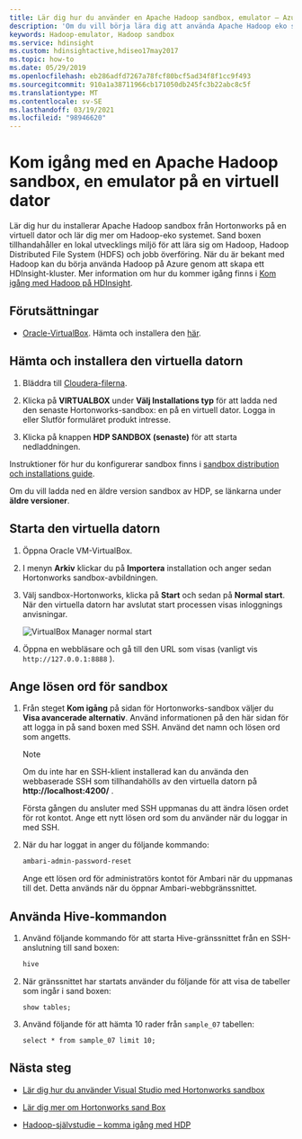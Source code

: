 ```yaml
---
title: Lär dig hur du använder en Apache Hadoop sandbox, emulator – Azure HDInsight
description: 'Om du vill börja lära dig att använda Apache Hadoop eko systemet kan du konfigurera en Hadoop-sandbox från Hortonworks på en virtuell Azure-dator. '
keywords: Hadoop-emulator, Hadoop sandbox
ms.service: hdinsight
ms.custom: hdinsightactive,hdiseo17may2017
ms.topic: how-to
ms.date: 05/29/2019
ms.openlocfilehash: eb286adfd7267a78fcf80bcf5ad34f8f1cc9f493
ms.sourcegitcommit: 910a1a38711966cb171050db245fc3b22abc8c5f
ms.translationtype: MT
ms.contentlocale: sv-SE
ms.lasthandoff: 03/19/2021
ms.locfileid: "98946620"
---
```

# <a name="get-started-with-an-apache-hadoop-sandbox-an-emulator-on-a-virtual-machine"></a>Kom igång med en Apache Hadoop sandbox, en emulator på en virtuell dator

Lär dig hur du installerar Apache Hadoop sandbox från Hortonworks på en virtuell dator och lär dig mer om Hadoop-eko systemet. Sand boxen tillhandahåller en lokal utvecklings miljö för att lära sig om Hadoop, Hadoop Distributed File System (HDFS) och jobb överföring. När du är bekant med Hadoop kan du börja använda Hadoop på Azure genom att skapa ett HDInsight-kluster. Mer information om hur du kommer igång finns i [Kom igång med Hadoop på HDInsight](apache-hadoop-linux-tutorial-get-started.md).

## <a name="prerequisites"></a>Förutsättningar

* [Oracle-VirtualBox](https://www.virtualbox.org/). Hämta och installera den [här](https://www.virtualbox.org/wiki/Downloads).

## <a name="download-and-install-the-virtual-machine"></a>Hämta och installera den virtuella datorn

1. Bläddra till [Cloudera-filerna](https://www.cloudera.com/downloads/hortonworks-sandbox/hdp.html).

1. Klicka på **VIRTUALBOX** under **Välj Installations typ** för att ladda ned den senaste Hortonworks-sandbox: en på en virtuell dator. Logga in eller Slutför formuläret produkt intresse.

1. Klicka på knappen **HDP SANDBOX (senaste)** för att starta nedladdningen.

Instruktioner för hur du konfigurerar sandbox finns i [sandbox distribution och installations guide](https://hortonworks.com/tutorial/sandbox-deployment-and-install-guide/section/1/).

Om du vill ladda ned en äldre version sandbox av HDP, se länkarna under **äldre versioner**.

## <a name="start-the-virtual-machine"></a>Starta den virtuella datorn

1. Öppna Oracle VM-VirtualBox.
1. I menyn **Arkiv** klickar du på **Importera** installation och anger sedan Hortonworks sandbox-avbildningen.
1. Välj sandbox-Hortonworks, klicka på **Start** och sedan på **Normal start**. När den virtuella datorn har avslutat start processen visas inloggnings anvisningar.

    ![VirtualBox Manager normal start](./media/apache-hadoop-emulator-get-started/virtualbox-normal-start.png)

1. Öppna en webbläsare och gå till den URL som visas (vanligt vis `http://127.0.0.1:8888` ).

## <a name="set-sandbox-passwords"></a>Ange lösen ord för sandbox

1. Från steget **Kom igång** på sidan för Hortonworks-sandbox väljer du **Visa avancerade alternativ**. Använd informationen på den här sidan för att logga in på sand boxen med SSH. Använd det namn och lösen ord som angetts.

   > [!NOTE]
   > Om du inte har en SSH-klient installerad kan du använda den webbaserade SSH som tillhandahölls av den virtuella datorn på **http://localhost:4200/** .

    Första gången du ansluter med SSH uppmanas du att ändra lösen ordet för rot kontot. Ange ett nytt lösen ord som du använder när du loggar in med SSH.

2. När du har loggat in anger du följande kommando:

    ```bash
    ambari-admin-password-reset
    ```

    Ange ett lösen ord för administratörs kontot för Ambari när du uppmanas till det. Detta används när du öppnar Ambari-webbgränssnittet.

## <a name="use-hive-commands"></a>Använda Hive-kommandon

1. Använd följande kommando för att starta Hive-gränssnittet från en SSH-anslutning till sand boxen:

    ```bash
    hive
    ```

2. När gränssnittet har startats använder du följande för att visa de tabeller som ingår i sand boxen:

    ```hiveql
    show tables;
    ```

3. Använd följande för att hämta 10 rader från `sample_07` tabellen:

    ```hiveql
    select * from sample_07 limit 10;
    ```

## <a name="next-steps"></a>Nästa steg

* [Lär dig hur du använder Visual Studio med Hortonworks sandbox](./apache-hadoop-visual-studio-tools-get-started.md)

* [Lär dig mer om Hortonworks sand Box](https://hortonworks.com/hadoop-tutorial/learning-the-ropes-of-the-hortonworks-sandbox/)

* [Hadoop-självstudie – komma igång med HDP](https://hortonworks.com/hadoop-tutorial/hello-world-an-introduction-to-hadoop-hcatalog-hive-and-pig/)